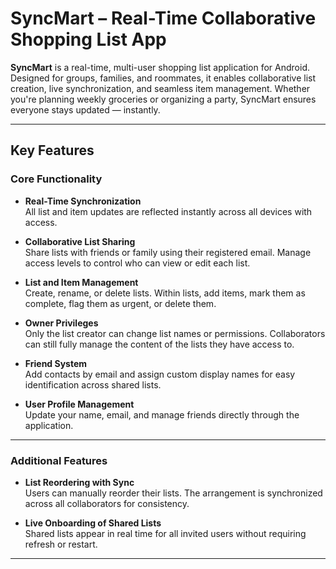 # SyncMart – Real-Time Collaborative Shopping List App

**SyncMart** is a real-time, multi-user shopping list application for Android. Designed for groups, families, and roommates, it enables collaborative list creation, live synchronization, and seamless item management. Whether you're planning weekly groceries or organizing a party, SyncMart ensures everyone stays updated — instantly.

---

## Key Features

### Core Functionality

- **Real-Time Synchronization**  
  All list and item updates are reflected instantly across all devices with access.

- **Collaborative List Sharing**  
  Share lists with friends or family using their registered email. Manage access levels to control who can view or edit each list.

- **List and Item Management**  
  Create, rename, or delete lists. Within lists, add items, mark them as complete, flag them as urgent, or delete them.

- **Owner Privileges**  
  Only the list creator can change list names or permissions. Collaborators can still fully manage the content of the lists they have access to.

- **Friend System**  
  Add contacts by email and assign custom display names for easy identification across shared lists.

- **User Profile Management**  
  Update your name, email, and manage friends directly through the application.

---

### Additional Features

- **List Reordering with Sync**  
  Users can manually reorder their lists. The arrangement is synchronized across all collaborators for consistency.

- **Live Onboarding of Shared Lists**  
  Shared lists appear in real time for all invited users without requiring refresh or restart.

---
